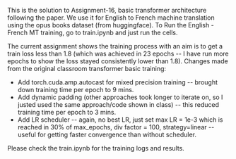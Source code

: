 This is the solution to Assignment-16, basic transformer architecture following the paper. We use it for English to French machine translation using the opus books dataset (from huggingface).
To Run the English - French  MT training, go to train.ipynb and just run the cells.

The current assignment shows the training process with an aim is to get a train loss less than 1.8 (which was achieved in 23 epochs -- I have run more epochs to show the loss stayed consistently lower than 1.8).
Changes made from the original classroom transformer basic training:

 * Add torch.cuda.amp.autocast for mixed precision training -- brought down training time per epoch to 9 mins.
 * Add dynamic padding (other approaches took longer to iterate on, so I justed used the same approach/code shown in class) -- this reduced training time per epoch to 3 mins.
 * Add LR scheduler -- again, no best LR, just set max LR = 1e-3 which is reached in 30% of max_epochs, div factor = 100, strategy=linear -- useful for getting faster convergence than without scheduler.

 Please check the train.ipynb for the training logs and results.
